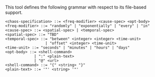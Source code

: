 This tool defines the following grammar with respect to its file-based support.

    <chaos-specification> ::= <freq-modifier> <cause-spec> <opt-body>
    <freq-modifier> ::= "randomly" | "exponentially" | "every" | "in"
    <cause-spec> ::= <spatial-spec> | <temporal-spec>
    <spatial-spec> ::= "TBD"
    <temporal-spec> ::= "between" <integer> <integer> <time-unit>
                      | "offset" <integer> <time-unit>
    <time-unit> ::= "seconds" | "minutes" | "hours" | "days"
    <opt-body> ::= <shell-command>
                 | ":" <plain-text>
                 | "@" <url>
    <shell-command> ::= "{" <string> "}"
    <plain-text> ::= '"' <string> '"'
